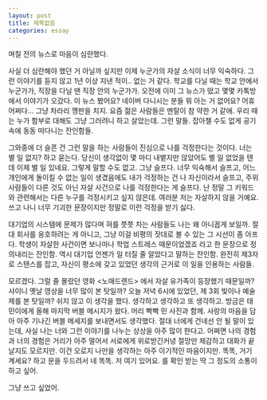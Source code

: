 ```yaml
---
layout: post
title: 제목없음
categories: essay
---
```


며칠 전의 뉴스로 마음이 심란했다.

사실 더 심란해야 했던 거 아닐까 싶지만 이제 누군가의 자살 소식이 너무 익숙하다. 그런 이야기를 듣지 않고 1년 이상 지낸 적이.. 없는 거 같다. 학교를 다닐 때는 학교 안에서 누군가가, 직장을 다닐 땐 직장 안의 누군가가. 오전에 이미 그 뉴스가 떴고 몇몇 카톡방에서 이야기가 오갔다. 이 뉴스 봤어요? 네이버 다니시는 분들 뭐 아는 거 없어요? 어휴 어쩌다... 그냥 차라리 깽판을 치지. 요즘 젊은 사람들은 멘탈이 참 약한 거 같애. 우리 때는 누가 함부로 대해도 그냥 그러려니 하고 살았는데. 그런 말들. 잡아챌 수도 없게 공기 속에 동동 떠다니는 잔인함들.

그와중에 더 슬픈 건 그런 말을 하는 사람들이 진심으로 나를 걱정한다는 것이다. 너는 별 일 없지? 하고 묻는다. 당신이 생각없이 몇 마디 내뱉지만 않았어도 별 일 없었을 텐데 이제 별 일 있네요. 그렇게 말할 수도 없고. 그냥 슬프다. 너무 익숙해서 슬프고, 어느 개인에게 돌이킬 수 없는 일이 생겼음에도 내가 걱정하는 건 나 자신이라서 슬프고, 주위 사람들이 다른 것도 아닌 자살 사건으로 나를 걱정한다는 게 슬프다. 난 정말 그 키워드와 관련해서는 다른 누구를 걱정시키고 싶지 않은데. 여러분 저는 자살하지 않을 거예요. 쓰고 나니 너무 기괴한 문장이지만 정말로 이런 걱정을 받기 싫다.

대기업의 시스템에 문제가 많다며 혀를 쯧쯧 차는 사람들도 나는 왜 아니꼽게 보일까. 절대 회사를 옹호하려는 게 아니고, 그냥 이걸 비평의 잣대로 볼 수 있는 그 시선이 좀 아프다. 학생이 자살한 사건이면 보나마나 학업 스트레스 때문이었겠죠 라고 한 문장으로 정의내리는 잔인함. 역시 대기업 언젠가 일 터질 줄 알았다고 말하는 잔인함. 완전히 제3자로 스탠스를 잡고, 자신이 평소에 갖고 있었던 생각의 근거로 이 일을 인용하는 사람들. 

모르겠다. 그럴 줄 몰랐던 영화 <노매드랜드> 에서 자살 유가족이 등장했기 때문일까? 샤이니 옛날 영상을 너무 많이 본 탓일까? 오늘 저녁 6시에 있었던, 제 3회 빛이나 예술제를 본 탓일까? 쉬지 않고 이 생각을 했다. 생각하고 생각하고 또 생각하고. 방금은 태민이에게 올해 마지막 버블 메시지가 왔다. 머리 빡빡 민 사진과 함께. 사랑의 마음을 담아 아주 기나긴 버블 메세지를 보내면서도 생각했다. 절대 너에게 건네선 안 될 말이 있는데, 사실 나는 너와 그런 이야기를 나누는 상상을 아주 많이 한다고. 어쩌면 나의 경험과 너의 경험은 거리가 아주 멀어서 서로에게 위로받긴커녕 절망만 체감하고 대화가 끝날지도 모르지만. 이건 오로지 나만을 생각하는 아주 이기적인 마음이지만. 똑똑, 거기 계세요? 하고 문을 두드려서 네 똑똑. 저 여기 있어요. 를 확인 받는 딱 그 정도의 소통이 하고 싶어.

그냥 쓰고 싶었어.